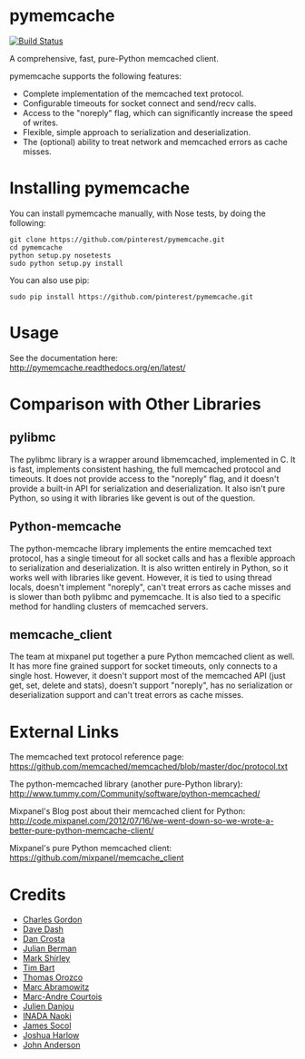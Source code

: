 pymemcache
==========

[![Build
Status](https://travis-ci.org/pinterest/pymemcache.png)](https://travis-ci.org/pinterest/pymemcache)

A comprehensive, fast, pure-Python memcached client.

pymemcache supports the following features:

* Complete implementation of the memcached text protocol.
* Configurable timeouts for socket connect and send/recv calls.
* Access to the "noreply" flag, which can significantly increase the speed of writes.
* Flexible, simple approach to serialization and deserialization.
* The (optional) ability to treat network and memcached errors as cache misses.

Installing pymemcache
=====================

You can install pymemcache manually, with Nose tests, by doing the following:

    git clone https://github.com/pinterest/pymemcache.git
    cd pymemcache
    python setup.py nosetests
    sudo python setup.py install

You can also use pip:

    sudo pip install https://github.com/pinterest/pymemcache.git

Usage
=====

See the documentation here: http://pymemcache.readthedocs.org/en/latest/

Comparison with Other Libraries
===============================

pylibmc
-------

The pylibmc library is a wrapper around libmemcached, implemented in C. It is
fast, implements consistent hashing, the full memcached protocol and timeouts.
It does not provide access to the "noreply" flag, and it doesn't provide a
built-in API for serialization and deserialization. It also isn't pure Python,
so using it with libraries like gevent is out of the question.

Python-memcache
---------------

The python-memcache library implements the entire memcached text protocol, has
a single timeout for all socket calls and has a flexible approach to
serialization and deserialization. It is also written entirely in Python, so
it works well with libraries like gevent. However, it is tied to using thread
locals, doesn't implement "noreply", can't treat errors as cache misses and is
slower than both pylibmc and pymemcache. It is also tied to a specific method
for handling clusters of memcached servers.

memcache_client
---------------

The team at mixpanel put together a pure Python memcached client as well. It
has more fine grained support for socket timeouts, only connects to a single
host. However, it doesn't support most of the memcached API (just get, set,
delete and stats), doesn't support "noreply", has no serialization or
deserialization support and can't treat errors as cache misses.

External Links
==============

The memcached text protocol reference page:
  https://github.com/memcached/memcached/blob/master/doc/protocol.txt

The python-memcached library (another pure-Python library):
  http://www.tummy.com/Community/software/python-memcached/

Mixpanel's Blog post about their memcached client for Python:
  http://code.mixpanel.com/2012/07/16/we-went-down-so-we-wrote-a-better-pure-python-memcache-client/

Mixpanel's pure Python memcached client:
  https://github.com/mixpanel/memcache_client

Credits
=======

* [Charles Gordon](http://github.com/cgordon)
* [Dave Dash](http://github.com/davedash)
* [Dan Crosta](http://github.com/dcrosta)
* [Julian Berman](http://github.com/Julian)
* [Mark Shirley](http://github.com/maspwr)
* [Tim Bart](http://github.com/pims)
* [Thomas Orozco](http://github.com/krallin)
* [Marc Abramowitz](http://github.com/msabramo)
* [Marc-Andre Courtois](http://github.com/mcourtois)
* [Julien Danjou](http://github.com/jd)
* [INADA Naoki](http://github.com/methane)
* [James Socol](http://github.com/jsocol)
* [Joshua Harlow](http://github.com/harlowja)
* [John Anderson](http://github.com/sontek)
